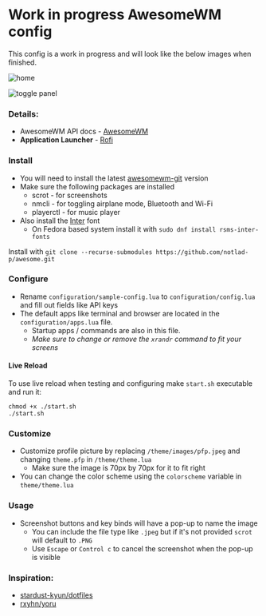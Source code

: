 # Work in progress AwesomeWM config

This config is a work in progress and will look like the below images when finished.

![home](https://user-images.githubusercontent.com/54220748/211547530-f673afa3-c5f9-4b48-9618-039b75a0f787.jpg)

![toggle panel](https://user-images.githubusercontent.com/54220748/211547601-cb37cdd5-0f78-4aae-8660-49010c870e00.jpg)

### Details:

- AwesomeWM API docs - [AwesomeWM](https://awesomewm.org/apidoc/)
- **Application Launcher** - [Rofi](https://github.com/davatorium/rofi)

### Install

- You will need to install the latest [awesomewm-git](https://github.com/awesomeWM/awesome) version
- Make sure the following packages are installed
  - scrot - for screenshots
  - nmcli - for toggling airplane mode, Bluetooth and Wi-Fi
  - playerctl - for music player
- Also install the [Inter](https://github.com/rsms/inter) font
  - On Fedora based system install it with `sudo dnf install rsms-inter-fonts`

Install with `git clone --recurse-submodules https://github.com/notlad-p/awesome.git`

### Configure

- Rename `configuration/sample-config.lua` to `configuration/config.lua` and fill out fields like API keys
- The default apps like terminal and browser are located in the `configuration/apps.lua` file.
  - Startup apps / commands are also in this file.
  - _Make sure to change or remove the `xrandr` command to fit your screens_

#### Live Reload

To use live reload when testing and configuring make `start.sh` executable and run it:

```
chmod +x ./start.sh
./start.sh
```

### Customize

- Customize profile picture by replacing `/theme/images/pfp.jpeg` and changing `theme.pfp` in `/theme/theme.lua`
  - Make sure the image is 70px by 70px for it to fit right
- You can change the color scheme using the `colorscheme` variable in `theme/theme.lua`

### Usage

- Screenshot buttons and key binds will have a pop-up to name the image
  - You can include the file type like `.jpeg` but if it's not provided `scrot` will default to `.PNG`
  - Use `Escape` or `Control c` to cancel the screenshot when the pop-up is visible

### Inspiration:

- [stardust-kyun/dotfiles](https://github.com/Stardust-kyun/dotfiles)
- [rxyhn/yoru](https://github.com/rxyhn/yoru)
